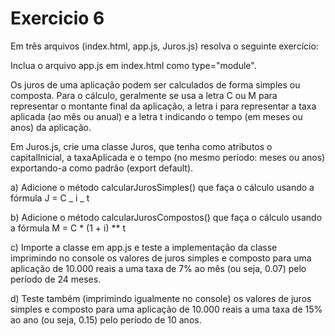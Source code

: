# Exercicio 6

Em três arquivos (index.html, app.js, Juros.js) resolva o seguinte exercício:

Inclua o arquivo app.js em index.html como type="module".

Os juros de uma aplicação podem ser calculados de forma simples ou composta.
Para o cálculo, geralmente se usa a letra C ou M para representar o montante final da aplicação, a letra i para representar a taxa aplicada (ao mês ou anual) e a letra t indicando o tempo (em meses ou anos) da aplicação.

Em Juros.js, crie uma classe Juros, que tenha como atributos o capitalInicial, a taxaAplicada e o tempo (no mesmo período: meses ou anos) exportando-a como padrão (export default).

a) Adicione o método calcularJurosSimples() que faça o cálculo usando a fórmula J = C _ i _ t

b) Adicione o método calcularJurosCompostos() que faça o cálculo usando a fórmula M = C \* (1 + i) \*\* t

c) Importe a classe em app.js e teste a implementação da classe imprimindo no console os valores de juros simples e composto para uma aplicação de 10.000 reais a uma taxa de 7% ao mês (ou seja, 0.07) pelo período de 24 meses.

d) Teste também (imprimindo igualmente no console) os valores de juros simples e composto para uma aplicação de 10.000 reais a uma taxa de 15% ao ano (ou seja, 0.15) pelo período de 10 anos.
